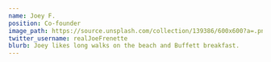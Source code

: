 ```yaml
---
name: Joey F.
position: Co-founder
image_path: https://source.unsplash.com/collection/139386/600x600?a=.png
twitter_username: realJoeFrenette
blurb: Joey likes long walks on the beach and Buffett breakfast.
---
```

